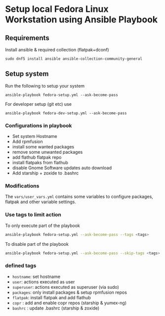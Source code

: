 # Setup local Fedora Linux Workstation using Ansible Playbook

## Requirements

Install ansible & required collection (flatpak+dconf)
```
sudo dnf5 install ansible ansible-collection-community-general
```

## Setup system

Run the following to setup your system

```
ansible-playbook fedora-setup.yml --ask-become-pass
```

For developer setup (git etc) use

```
ansible-playbook fedora-dev-setup.yml --ask-become-pass

```
### Configurations in playbook

 * Set system Hostname
 * Add rpmfusion 
 * install some wanted packages
 * remove some unwanted packages
 * add flathub flatpak repo
 * install flatpaks from flathub
 * disable Gnome Software updates auto download
 * Add starship + zoxide to .bashrc

### Modifications

The `vars/user_vars.yml` contains some variables to configure packages, flatpak and other variable settings.

### Use tags to limit action

To only execute part of the playbook

```bash
ansible-playbook fedora-setup.yml --ask-become-pass --tags <tags>
```

To disable part of the playbook

```bash
ansible-playbook fedora-setup.yml --ask-become-pass --skip-tags <tags>
```

### defined tags
* `hostname`: set hostname
* `user`: actions executed as user
* `superuser`: actions executed as superuser (via sudo) 
* `packages`: only install packages & setup rpmfusion repos
* `flatpak`: install flatpak and add flathub
* `copr` : add and enable copr repos (starship & yumex-ng)
* `bashrc` : update .bashrc (starship & zoxide)


